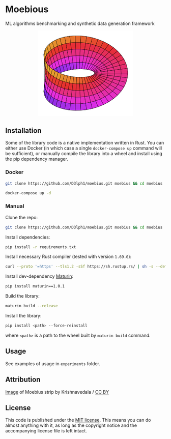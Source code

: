# Moebious

ML algorithms benchmarking and synthetic data generation framework

<p align="center">
<img src ="moebius.svg" width="300">
</p>

## Installation

Some of the library code is a native implementation written in Rust.
You can either use Docker (in which case a single `docker-compose up`
command will be sufficient), or manually compile the library into a
wheel and install using the pip dependency manager.

### Docker

```bash
git clone https://github.com/D3lph1/moebius.git moebius && cd moebius
```

```bash
docker-compose up -d
```

### Manual
Clone the repo:
```bash
git clone https://github.com/D3lph1/moebius.git moebius && cd moebius
```

Install dependencies:
```bash
pip install -r requirements.txt
```

Install necessary Rust compiler (tested with version `1.69.0`):
```bash
curl --proto '=https' --tls1.2 -sSf https://sh.rustup.rs/ | sh -s --default-toolchain=1.69.0
```

Install dev-dependency [Maturin](https://github.com/PyO3/maturin):

```bash
pip install maturin==1.0.1
```

Build the library:

```bash
maturin build --release
```

Install the library:

```bash
pip install <path> --force-reinstall
```

where `<path>` is a path to the wheel built by `maturin build` command.

## Usage

See examples of usage in `experiments` folder.

## Attribution

[Image](https://commons.wikimedia.org/wiki/File:Moebius_strip.svg) of Moebius strip by 	Krishnavedala /
[CC BY](https://commons.wikimedia.org/wiki/User:Krishnavedala)

## License

This code is published under the [MIT license](https://opensource.org/licenses/MIT). This means you
can do almost anything with it, as long as the copyright notice and the accompanying license file
is left intact.
